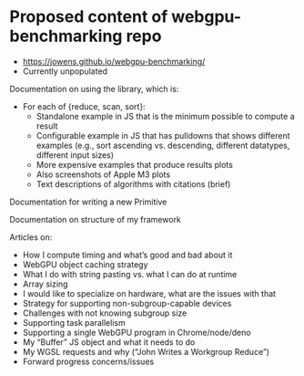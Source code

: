 # Proposed content of webgpu-benchmarking repo

- https://jowens.github.io/webgpu-benchmarking/
- Currently unpopulated

Documentation on using the library, which is:

- For each of {reduce, scan, sort}:
  - Standalone example in JS that is the minimum possible to compute a result
  - Configurable example in JS that has pulldowns that shows different examples (e.g., sort ascending vs. descending, different datatypes, different input sizes)
  - More expensive examples that produce results plots
  - Also screenshots of Apple M3 plots
  - Text descriptions of algorithms with citations (brief)

Documentation for writing a new Primitive

Documentation on structure of my framework

Articles on:

- How I compute timing and what’s good and bad about it
- WebGPU object caching strategy
- What I do with string pasting vs. what I can do at runtime
- Array sizing
- I would like to specialize on hardware, what are the issues with that
- Strategy for supporting non-subgroup-capable devices
- Challenges with not knowing subgroup size
- Supporting task parallelism
- Supporting a single WebGPU program in Chrome/node/deno
- My “Buffer” JS object and what it needs to do
- My WGSL requests and why (“John Writes a Workgroup Reduce”)
- Forward progress concerns/issues

